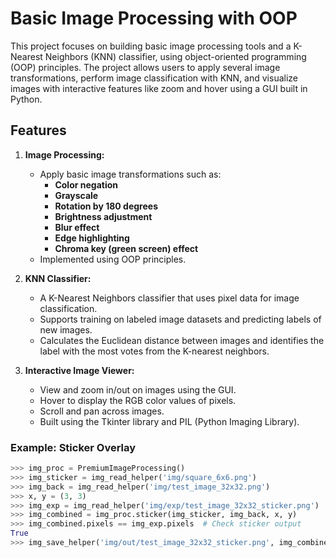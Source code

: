 # Basic Image Processing with OOP

This project focuses on building basic image processing tools and a K-Nearest Neighbors (KNN) classifier, using object-oriented programming (OOP) principles. The project allows users to apply several image transformations, perform image classification with KNN, and visualize images with interactive features like zoom and hover using a GUI built in Python.

## Features

1. **Image Processing:**
   - Apply basic image transformations such as:
     - **Color negation**
     - **Grayscale**
     - **Rotation by 180 degrees**
     - **Brightness adjustment**
     - **Blur effect**
     - **Edge highlighting**
     - **Chroma key (green screen) effect**
   - Implemented using OOP principles.

2. **KNN Classifier:**
   - A K-Nearest Neighbors classifier that uses pixel data for image classification.
   - Supports training on labeled image datasets and predicting labels of new images.
   - Calculates the Euclidean distance between images and identifies the label with the most votes from the K-nearest neighbors.

3. **Interactive Image Viewer:**
   - View and zoom in/out on images using the GUI.
   - Hover to display the RGB color values of pixels.
   - Scroll and pan across images.
   - Built using the Tkinter library and PIL (Python Imaging Library).

### Example: Sticker Overlay
```python
>>> img_proc = PremiumImageProcessing()
>>> img_sticker = img_read_helper('img/square_6x6.png')
>>> img_back = img_read_helper('img/test_image_32x32.png')
>>> x, y = (3, 3)
>>> img_exp = img_read_helper('img/exp/test_image_32x32_sticker.png')
>>> img_combined = img_proc.sticker(img_sticker, img_back, x, y)
>>> img_combined.pixels == img_exp.pixels  # Check sticker output
True
>>> img_save_helper('img/out/test_image_32x32_sticker.png', img_combined)
